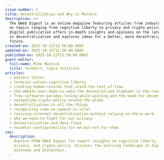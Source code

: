 ```yaml
---
issue-number: 1
title: Decentralization and Why it Matters
description: >+
  The DWeb Digest is an online magazine featuring articles from industry experts
  on topics ranging from cognitive liberty to privacy and crypto policy. The
  digital publication offers in-depth insights and opinions on the latest trends
  in decentralization and explores ideas for a better, more decentralized
  future.
created-on: 2025-10-22T12:58:00.000Z
updated-on: 2025-10-22T12:58:00.000Z
published-on: 2025-10-22T12:58:00.000Z
guest-editor:
  full-name: Mike Masnick
  title: Techdirt, Copia Institute
articles:
  - editors-letter
  - terminal-values-cognitive-liberty
  - creating-human-records-that-stand-the-test-of-time
  - the-debate-over-dweb-vs-web3-the-decentralized-elephant-in-the-room
  - free-softwares-paradox-losing-while-winning-and-the-need-for-decentralization
  - navigating-crypto-policy-around-the-globe
  - decentralization-in-all-the-things
  - recognizing-code-as-speech-is-vital
  - reviving-internet-decentralization-without-relying-on-the-b-word
  - why-we-need-to-fight-for-our-privacy
  - decentralization-and-data-flows
  - twiddler-configurability-for-me-but-not-for-thee
seo:
  description:
    Explore FFDW DWeb Digest for expert insights on cognitive liberty,
    privacy, and crypto policy. Discover the evolving landscape of digital
    autonomy and blockchain.
---
```

